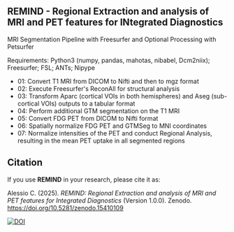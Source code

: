 ## REMIND - Regional Extraction and analysis of MRI and PET features for INtegrated Diagnostics

MRI Segmentation Pipeline with Freesurfer and Optional Processing with Petsurfer

Requirements: Python3 (numpy, pandas, mahotas, nibabel, Dcm2niix); Freesurfer; FSL; ANTs; Nipype

* 01: Convert T1 MRI from DICOM to Nifti and then to mgz format
* 02: Execute Freesurfer's ReconAll for structural analysis
* 03: Transform Aparc (cortical VOIs in both hemispheres) and Aseg (sub-cortical VOIs) outputs to a tabular format
* 04: Perform additional GTM segmentation on the T1 MRI
* 05: Convert FDG PET from DICOM to Nifti format
* 06: Spatially normalize FDG PET and GTMSeg to MNI coordinates
* 07: Normalize intensities of the PET and conduct Regional Analysis, resulting in the mean PET uptake in all segmented regions


## Citation

If you use **REMIND** in your research, please cite it as:

Alessio C. (2025). *REMIND: Regional Extraction and analysis of MRI and PET features for Integrated Diagnostics* (Version 1.0.0). Zenodo. https://doi.org/10.5281/zenodo.15410109

[![DOI](https://zenodo.org/badge/DOI/10.5281/zenodo.15410109.svg)](https://doi.org/10.5281/zenodo.15410109)
